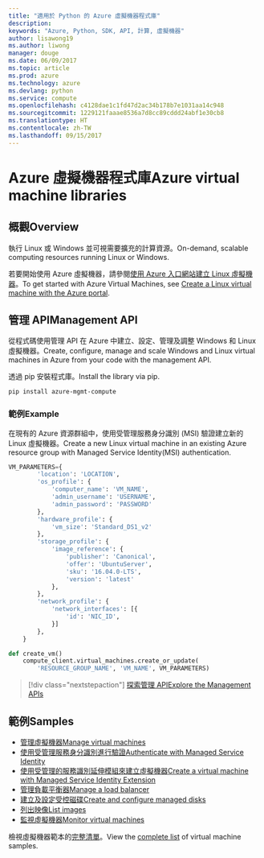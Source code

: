 ```yaml
---
title: "適用於 Python 的 Azure 虛擬機器程式庫"
description: 
keywords: "Azure, Python, SDK, API, 計算, 虛擬機器"
author: lisawong19
ms.author: liwong
manager: douge
ms.date: 06/09/2017
ms.topic: article
ms.prod: azure
ms.technology: azure
ms.devlang: python
ms.service: compute
ms.openlocfilehash: c4128dae1c1fd47d2ac34b178b7e1031aa14c948
ms.sourcegitcommit: 1229121faaae8536a7d8cc89cddd24abf1e30cb8
ms.translationtype: HT
ms.contentlocale: zh-TW
ms.lasthandoff: 09/15/2017
---
```

# <a name="azure-virtual-machine-libraries"></a><span data-ttu-id="56d5b-103">Azure 虛擬機器程式庫</span><span class="sxs-lookup"><span data-stu-id="56d5b-103">Azure virtual machine libraries</span></span>

## <a name="overview"></a><span data-ttu-id="56d5b-104">概觀</span><span class="sxs-lookup"><span data-stu-id="56d5b-104">Overview</span></span>

<span data-ttu-id="56d5b-105">執行 Linux 或 Windows 並可視需要擴充的計算資源。</span><span class="sxs-lookup"><span data-stu-id="56d5b-105">On-demand, scalable computing resources running Linux or Windows.</span></span>

<span data-ttu-id="56d5b-106">若要開始使用 Azure 虛擬機器，請參閱[使用 Azure 入口網站建立 Linux 虛擬機器](/azure/virtual-machines/linux/quick-create-portal)。</span><span class="sxs-lookup"><span data-stu-id="56d5b-106">To get started with Azure Virtual Machines, see [Create a Linux virtual machine with the Azure portal](/azure/virtual-machines/linux/quick-create-portal).</span></span>

## <a name="management-api"></a><span data-ttu-id="56d5b-107">管理 API</span><span class="sxs-lookup"><span data-stu-id="56d5b-107">Management API</span></span>

<span data-ttu-id="56d5b-108">從程式碼使用管理 API 在 Azure 中建立、設定、管理及調整 Windows 和 Linux 虛擬機器。</span><span class="sxs-lookup"><span data-stu-id="56d5b-108">Create, configure, manage and scale Windows and Linux virtual machines in Azure from your code with the management API.</span></span>

<span data-ttu-id="56d5b-109">透過 pip 安裝程式庫。</span><span class="sxs-lookup"><span data-stu-id="56d5b-109">Install the library via pip.</span></span>

```bash
pip install azure-mgmt-compute 
```   

### <a name="example"></a><span data-ttu-id="56d5b-110">範例</span><span class="sxs-lookup"><span data-stu-id="56d5b-110">Example</span></span>

<span data-ttu-id="56d5b-111">在現有的 Azure 資源群組中，使用受管理服務身分識別 (MSI) 驗證建立新的 Linux 虛擬機器。</span><span class="sxs-lookup"><span data-stu-id="56d5b-111">Create a new Linux virtual machine in an existing Azure resource group with Managed Service Identity(MSI) authentication.</span></span>

```python
VM_PARAMETERS={
        'location': 'LOCATION',
        'os_profile': {
            'computer_name': 'VM_NAME',
            'admin_username': 'USERNAME',
            'admin_password': 'PASSWORD'
        },
        'hardware_profile': {
            'vm_size': 'Standard_DS1_v2'
        },
        'storage_profile': {
            'image_reference': {
                'publisher': 'Canonical',
                'offer': 'UbuntuServer',
                'sku': '16.04.0-LTS',
                'version': 'latest'
            },
        },
        'network_profile': {
            'network_interfaces': [{
                'id': 'NIC_ID',
            }]
        },
    }

def create_vm()
    compute_client.virtual_machines.create_or_update(
        'RESOURCE_GROUP_NAME', 'VM_NAME', VM_PARAMETERS)
```

> [!div class="nextstepaction"]
> [<span data-ttu-id="56d5b-112">探索管理 API</span><span class="sxs-lookup"><span data-stu-id="56d5b-112">Explore the Management APIs</span></span>](/python/api/overview/azure/virtualmachines/managementlibrary)

## <a name="samples"></a><span data-ttu-id="56d5b-113">範例</span><span class="sxs-lookup"><span data-stu-id="56d5b-113">Samples</span></span>

* <span data-ttu-id="56d5b-114">[管理虛擬機器][1]</span><span class="sxs-lookup"><span data-stu-id="56d5b-114">[Manage virtual machines][1]</span></span>
* <span data-ttu-id="56d5b-115">[使用受管理服務身分識別進行驗證][2]</span><span class="sxs-lookup"><span data-stu-id="56d5b-115">[Authenticate with Managed Service Identity][2]</span></span>
* <span data-ttu-id="56d5b-116">[使用受管理的服務識別延伸模組來建立虛擬機器][3]</span><span class="sxs-lookup"><span data-stu-id="56d5b-116">[Create a virtual machine with Managed Service Identity Extension][3]</span></span>
* <span data-ttu-id="56d5b-117">[管理負載平衡器][4]</span><span class="sxs-lookup"><span data-stu-id="56d5b-117">[Manage a load balancer][4]</span></span>
* <span data-ttu-id="56d5b-118">[建立及設定受控磁碟][5]</span><span class="sxs-lookup"><span data-stu-id="56d5b-118">[Create and configure managed disks][5]</span></span>
* <span data-ttu-id="56d5b-119">[列出映像][6]</span><span class="sxs-lookup"><span data-stu-id="56d5b-119">[List images][6]</span></span> 
* <span data-ttu-id="56d5b-120">[監視虛擬機器][7]</span><span class="sxs-lookup"><span data-stu-id="56d5b-120">[Monitor virtual machines][7]</span></span>

<span data-ttu-id="56d5b-121">檢視虛擬機器範本的[完整清單](https://azure.microsoft.com/resources/samples/?platform=python&term=virtual-machines)。</span><span class="sxs-lookup"><span data-stu-id="56d5b-121">View the [complete list](https://azure.microsoft.com/resources/samples/?platform=python&term=virtual-machines) of virtual machine samples.</span></span>

[1]: https://azure.microsoft.com/resources/samples/virtual-machines-python-manage/
[2]: https://github.com/Azure-Samples/resource-manager-python-manage-resources-with-msi
[3]: https://github.com/Azure-Samples/compute-python-msi-vm
[4]: https://azure.microsoft.com/resources/samples/network-python-manage-loadbalancer
[5]: ../docs-ref-conceptual/python-sdk-azure-samples-managed-disks.md
[6]: ../docs-ref-conceptual/python-sdk-azure-samples-list-images.md
[7]: ../docs-ref-conceptual/python-sdk-azure-samples-monitor-vms.md